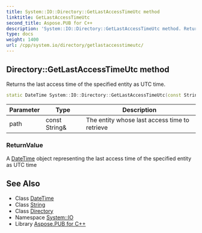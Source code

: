 ```yaml
---
title: System::IO::Directory::GetLastAccessTimeUtc method
linktitle: GetLastAccessTimeUtc
second_title: Aspose.PUB for C++
description: 'System::IO::Directory::GetLastAccessTimeUtc method. Returns the last access time of the specified entity as UTC time in C++.'
type: docs
weight: 1400
url: /cpp/system.io/directory/getlastaccesstimeutc/
---
```

## Directory::GetLastAccessTimeUtc method


Returns the last access time of the specified entity as UTC time.

```cpp
static DateTime System::IO::Directory::GetLastAccessTimeUtc(const String &path)
```


| Parameter | Type | Description |
| --- | --- | --- |
| path | const String\& | The entity whose last access time to retrieve |

### ReturnValue

A [DateTime](../../../system/datetime/) object representing the last access time of the specified entity as UTC time

## See Also

* Class [DateTime](../../../system/datetime/)
* Class [String](../../../system/string/)
* Class [Directory](../)
* Namespace [System::IO](../../)
* Library [Aspose.PUB for C++](../../../)
